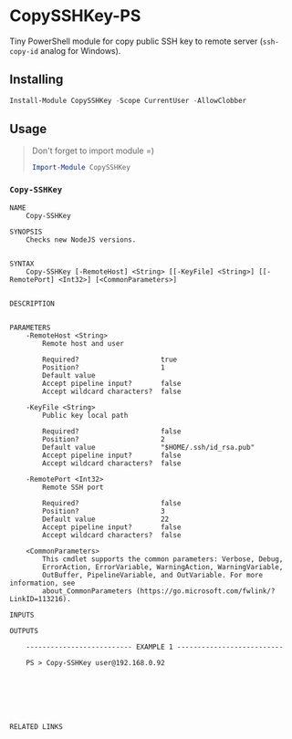 # CopySSHKey-PS

Tiny PowerShell module for copy public SSH key to remote server (`ssh-copy-id` analog for Windows).

## Installing

```powershell
Install-Module CopySSHKey -Scope CurrentUser -AllowClobber
```

## Usage

> Don't forget to import module =)
>
> ```powershell
> Import-Module CopySSHKey
> ```

### `Copy-SSHKey`

```
NAME
    Copy-SSHKey

SYNOPSIS
    Checks new NodeJS versions.


SYNTAX
    Copy-SSHKey [-RemoteHost] <String> [[-KeyFile] <String>] [[-RemotePort] <Int32>] [<CommonParameters>]


DESCRIPTION


PARAMETERS
    -RemoteHost <String>
        Remote host and user

        Required?                    true
        Position?                    1
        Default value
        Accept pipeline input?       false
        Accept wildcard characters?  false

    -KeyFile <String>
        Public key local path

        Required?                    false
        Position?                    2
        Default value                "$HOME/.ssh/id_rsa.pub"
        Accept pipeline input?       false
        Accept wildcard characters?  false

    -RemotePort <Int32>
        Remote SSH port

        Required?                    false
        Position?                    3
        Default value                22
        Accept pipeline input?       false
        Accept wildcard characters?  false

    <CommonParameters>
        This cmdlet supports the common parameters: Verbose, Debug,
        ErrorAction, ErrorVariable, WarningAction, WarningVariable,
        OutBuffer, PipelineVariable, and OutVariable. For more information, see
        about_CommonParameters (https://go.microsoft.com/fwlink/?LinkID=113216).

INPUTS

OUTPUTS

    -------------------------- EXAMPLE 1 --------------------------

    PS > Copy-SSHKey user@192.168.0.92







RELATED LINKS

```
